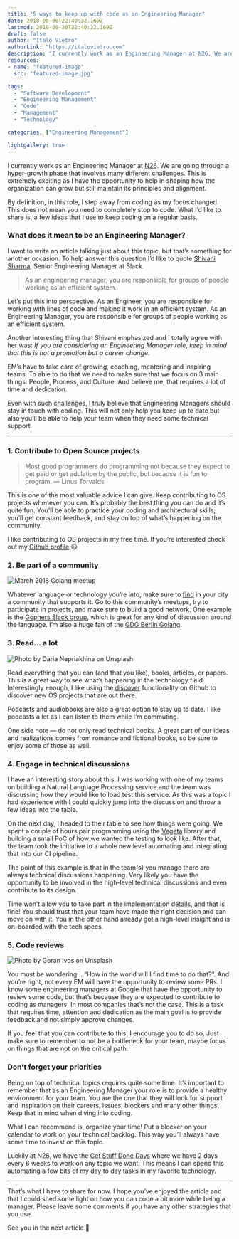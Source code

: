```yaml
---
title: "5 ways to keep up with code as an Engineering Manager"
date: 2018-08-30T22:40:32.169Z
lastmod: 2018-08-30T22:40:32.169Z
draft: false
author: "Italo Vietro"
authorLink: "https://italovietro.com"
description: "I currently work as an Engineering Manager at N26. We are going through a hyper-growth phase that involves many different challenges. This is extremely exciting as I have the opportunity to help in shaping how the organization can grow but still maintain its principles and alignment."
resources:
- name: "featured-image"
  src: "featured-image.jpg"

tags:
  - "Software Development"
  - "Engineering Management"
  - "Code"
  - "Management"
  - "Technology"

categories: ["Engineering Management"]

lightgallery: true
---
```


I currently work as an Engineering Manager at [N26](https://n26.com/). We are going through a hyper-growth phase that involves many different challenges. This is extremely exciting as I have the opportunity to help in shaping how the organization can grow but still maintain its principles and alignment.

By definition, in this role, I step away from coding as my focus changed. This does not mean you need to completely stop to code. What I’d like to share is, a few ideas that I use to keep coding on a regular basis.

### What does it mean to be an Engineering Manager?

I want to write an article talking just about this topic, but that’s something for another occasion. To help answer this question I’d like to quote [Shivani Sharma](https://www.linkedin.com/in/ssharma29/), Senior Engineering Manager at Slack.

> As an engineering manager, you are responsible for groups of people working as an efficient system.

Let’s put this into perspective. As an Engineer, you are responsible for working with lines of code and making it work in an efficient system. As an Engineering Manager, you are responsible for groups of people working as an efficient system.

Another interesting thing that Shivani emphasized and I totally agree with her was: *If you are considering an Engineering Manager role, keep in mind that this is not a promotion but a career change*.

EM’s have to take care of growing, coaching, mentoring and inspiring teams. To able to do that we need to make sure that we focus on 3 main things: People, Process, and Culture. And believe me, that requires a lot of time and dedication.

Even with such challenges, I truly believe that Engineering Managers should stay in touch with coding. This will not only help you keep up to date but also you’ll be able to help your team when they need some technical support.

---

### 1. Contribute to Open Source projects

> Most good programmers do programming not because they expect to get paid or get adulation by the public, but because it is fun to program.
> — Linus Torvalds

This is one of the most valuable advice I can give. Keep contributing to OS projects whenever you can. It’s probably the best thing you can do and it’s quite fun. You’ll be able to practice your coding and architectural skills, you’ll get constant feedback, and stay on top of what’s happening on the community.

I like contributing to OS projects in my free time. If you’re interested check out my [Github profile](https://github.com/italolelis) 😃

### 2. Be part of a community

![March 2018 Golang meetup](meetup.jpg "March 2018 Golang meetup picture with Italo Vietro as a speaker.")

Whatever language or technology you’re into, make sure to [find](http://meetup.com/) in your city a community that supports it. Go to this community’s meetups, try to participate in projects, and make sure to build a good network. One example is the [Gophers Slack group](https://invite.slack.golangbridge.org/), which is great for any kind of discussion around the language. I’m also a huge fan of the [GDG Berlin Golang](https://www.meetup.com/golang-users-berlin/).

### 3. Read… a lot

![Photo by Daria Nepriakhina on Unsplash](books.jpg "Photo by Daria Nepriakhina on Unsplash showing a stack of books.")

Read everything that you can (and that you like), books, articles, or papers. This is a great way to see what’s happening in the technology field. Interestingly enough, I like using the [discover](https://github.com/discover) functionality on Github to discover new OS projects that are out there.

Podcasts and audiobooks are also a great option to stay up to date. I like podcasts a lot as I can listen to them while I’m commuting.

One side note — do not only read technical books. A great part of our ideas and realizations comes from romance and fictional books, so be sure to enjoy some of those as well.

### 4. Engage in technical discussions

I have an interesting story about this. I was working with one of my teams on building a Natural Language Processing service and the team was discussing how they would like to load test this service. As this was a topic I had experience with I could quickly jump into the discussion and throw a few ideas into the table.

On the next day, I headed to their table to see how things were going. We spent a couple of hours pair programming using the [Vegeta](https://github.com/logzer0/vegeta) library and building a small PoC of how we wanted the testing to look like. After that, the team took the initiative to a whole new level automating and integrating that into our CI pipeline.

The point of this example is that in the team(s) you manage there are always technical discussions happening. Very likely you have the opportunity to be involved in the high-level technical discussions and even contribute to its design.

Time won’t allow you to take part in the implementation details, and that is fine! You should trust that your team have made the right decision and can move on with it. You in the other hand already got a high-level insight and is on-boarded with the tech specs.

### 5. Code reviews

![Photo by Goran Ivos on Unsplash](review.jpg "Photo by Goran Ivos on Unsplash showing a laptop with code. Next to it shows a brown coffee mug and one iPhone facing down.")

You must be wondering… “How in the world will I find time to do that?”. And you’re right, not every EM will have the opportunity to review some PRs. I know some engineering managers at Google that have the opportunity to review some code, but that’s because they are expected to contribute to coding as managers. In most companies that’s not the case. This is a task that requires time, attention and dedication as the main goal is to provide feedback and not simply approve changes.

If you feel that you can contribute to this, I encourage you to do so. Just make sure to remember to not be a bottleneck for your team, maybe focus on things that are not on the critical path.

### Don’t forget your priorities

Being on top of technical topics requires quite some time. It’s important to remember that as an Engineering Manager your role is to provide a healthy environment for your team. You are the one that they will look for support and inspiration on their careers, issues, blockers and many other things. Keep that in mind when diving into coding.

What I can recommend is, organize your time! Put a blocker on your calendar to work on your technical backlog. This way you’ll always have some time to invest on this topic.

Luckily at N26, we have the [Get Stuff Done Days](https://medium.com/insiden26/getting-stuff-done-days-at-n26-a70105e6b9c9) where we have 2 days every 6 weeks to work on any topic we want. This means I can spend this automating a few bits of my day to day tasks in my favorite technology.

---

That’s what I have to share for now. I hope you’ve enjoyed the article and that I could shed some light on how you can code a bit more while being a manager. Please leave some comments if you have any other strategies that you use.

See you in the next article 👋
